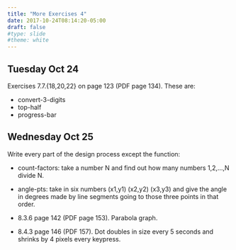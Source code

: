 ```yaml
---
title: "More Exercises 4"
date: 2017-10-24T08:14:20-05:00
draft: false
#type: slide
#theme: white
---
```


## Tuesday Oct 24

Exercises 7.7.{18,20,22} on page 123 (PDF page 134). These are:

* convert-3-digits
* top-half
* progress-bar

## Wednesday Oct 25

Write every part of the design process except the function: 

* count-factors: take a number N and find out how many numbers 1,2,...,N divide N.
* angle-pts: take in six numbers (x1,y1) (x2,y2) (x3,y3) and give the angle in degrees made by line segments going to those three points in that order.

* 8.3.6 page 142 (PDF page 153). Parabola graph.

* 8.4.3 page 146 (PDF 157). Dot doubles in size every 5 seconds and shrinks by 4 pixels every keypress.
